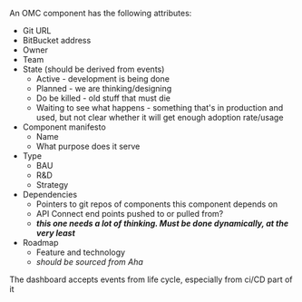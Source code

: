 An OMC component has the following attributes:
 - Git URL
 - BitBucket address
 - Owner
 - Team
 - State (should be derived from events)
	 - Active - development is being done
	 - Planned - we are thinking/designing 
	 - Do be killed - old stuff that must die
	 - Waiting to see what happens - something that's in production and used, but not clear whether it will get enough adoption rate/usage
 - Component manifesto
	 - Name
	 - What purpose does it serve
 - Type
	 - BAU
	 - R&D
	 - Strategy
 - Dependencies
	 - Pointers to git repos of components this component depends on
	 - API Connect end points pushed to or pulled from?
	 - ***this one needs a lot of thinking.  Must be done dynamically, at the very least***
 - Roadmap
	 - Feature and technology
	 - *should be sourced from Aha* 

The dashboard accepts events from life cycle, especially from ci/CD part of it

<!--stackedit_data:
eyJoaXN0b3J5IjpbLTUwODE2NjMxMCwtMTE4NDg3MTgzMSwxND
M2MDUxNDMzLDMwNTQ5NzE5MCwtMTIyNTM4MTcxLDgwMzgyOTE1
OV19
-->